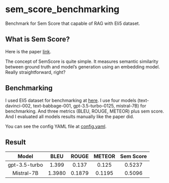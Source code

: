 # sem_score_benchmarking

Benchmark for Sem Score that capable of RAG with Eli5 dataset.

## What is Sem Score?

Here is the paper [link](https://arxiv.org/pdf/2401.17072.pdf).

The concept of SemScore is quite simple.
It measures semantic similarity between ground truth and model’s generation using an embedding model.
Really straightforward, right?

## Benchmarking

I used Eli5 dataset for benchmarking at [here](https://huggingface.co/datasets/MarkrAI/eli5_sample_autorag).
I use four models (text-davinci-002, text-babbage-001, gpt-3.5-turbo-0125, mistral-7B) for benchmarking.
And three metrics (BLEU, ROUGE, METEOR) plus sem score.
And I evaluated all models results manually like the paper did.

You can see the config YAML file at [config.yaml](config.yaml).

## Result

|     Model     |  BLEU  | ROUGE  | METEOR | Sem Score |
|:-------------:|:------:|:------:|:------:|:---------:|
| gpt-3.5-turbo | 1.399  | 0.137  | 0.125  |  0.5237   |
|  Mistral-7B   | 1.3980 | 0.1879 | 0.1195 |  0.5096   |
